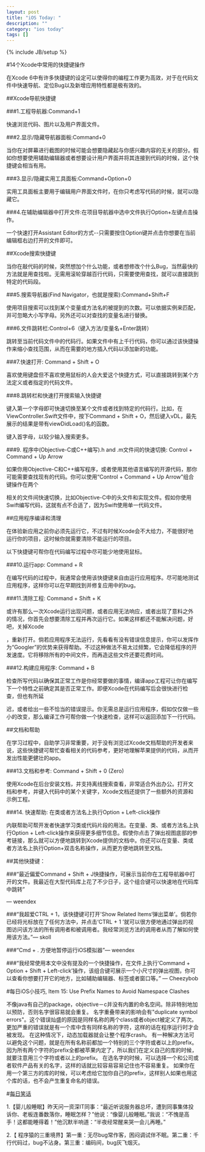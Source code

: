 ```yaml
---
layout: post
title: "iOS Today: "
description: ""
category: "ios today"
tags: []
---
```

{% include JB/setup %}

#14个Xcode中常用的快捷键操作

在Xcode 6中有许多快捷键的设定可以使得你的编程工作更为高效，对于在代码文件中快速导航、定位Bug以及新增应用特性都是极有效的。

##Xcode导航快捷键

###1.工程导航器:Command+1

快速浏览代码、图片以及用户界面文件。

###2.显示/隐藏导航器面板:Command+0

当你在对屏幕进行截图的时候可能会想要隐藏起与你感兴趣内容的无关的部分。假如你想要使用辅助编辑器或者想要设计用户界面并将其连接到代码的时候，这个快捷键会相当有用。

###3.显示/隐藏实用工具面板:Command+Option+0

实用工具面板主要用于编辑用户界面文件时，在你只考虑写代码的时候，就可以隐藏它。

###4.在辅助编辑器中打开文件:在项目导航器中选中文件执行Option+左键点击操作。

一个快速打开Assistant Editor的方式--只需要按住Option键并点击你想要在当前编辑框右边打开的文件即可。

##Xcode搜索快捷键

当你在敲代码的时候，突然想加个什么功能，或者想修改个什么Bug，当然最快的方法就是用查找啦。无需用滚轮穿越百行代码，只需要使用查找，就可以直接跳到特定的代码段。

###5.搜索导航器(Find Navigator，也就是搜索):Command+Shift+F

使用项目搜索可以找到某个变量或方法名的被提到的次数。可以依据实例来匹配，并可忽略大小写字母。另外还可以对查找的变量名进行替换。

###6.文件跳转栏:Control+6（键入方法/变量名+Enter跳转）

跳转至当前代码文件中的代码行。如果文件中有上千行代码，你可以通过该快捷操作来缩小查找范围，从而在需要的地方插入代码以添加新的功能。

###7.快速打开: Command + Shift + O

喜欢使用键盘但不喜欢使用鼠标的人会大爱这个快捷方式，可以直接跳转到某个方法定义或者指定的代码文件。

###8.跳转栏和快速打开搜索输入快捷键

键入第一个字母即可快速切换至某个文件或者找到特定的代码行。比如，在ViewController.Swift文件中，按下Command + Shift + O，然后键入vDL，最先展示的结果是带有viewDidLoad()名的函数。

键入首字母，以较少输入搜索更多。

###9. 程序中(Objective-C或C++编写).h and .m文件间的快速切换: Control + Command + Up Arrow

如果你用Objective-C和C++编写程序，或者使用其他语言编写的开源代码，那你可能需要查找现有的代码。你可以使用“Control + Command + Up Arrow”组合键操作在两个

相关的文件间快速切换，比如Objective-C中的头文件和实现文件。假如你使用Swift编写代码，这就有点不合适了，因为Swift使用单一代码文件。

##应用程序编译和清理

在体验新应用之前你必须先运行它，不过有时候Xcode会不大给力，不能很好地运行你的项目，这时候你就需要清除不能运行的项目。

以下快捷键可帮你在代码编写过程中尽可能少地使用鼠标。

###10.运行app: Command + R

在编写代码的过程中，我通常会使用该快捷键来自由运行应用程序。尽可能地测试应用程序，这样你可以在早期找到并修复应用中的bug。

###11.清除工程: Command + Shift + K

或许有那么一次Xcode运行出现问题，或者应用无法响应，或者出现了意料之外的情况，你首先会想要清除工程并再次运行它。如果这样都还不能解决问题，好吧，关掉Xcode

，重新打开。倘若应用程序无法运行，先看看有没有错误信息提示，你可以发挥作为“Googler”的优势来获得帮助。不过这种做法不易太过频繁，它会降低程序的开发速度。它将移除所有的中间文件，而再造这些文件还要花费时间。

###12.构建应用程序: Command + B

检查所写代码以确保其正常工作是你经常要做的事情，编译app工程可让你在编写下一个特性之前确定其是否正常工作。即便Xcode在代码编写后会很快进行检查，但也有所延

迟，或者给出一些不恰当的错误提示。你无需总是运行应用程序，假如仅仅做一些小的改变，那么编译工作可帮你做一个快速检查，这样可以返回添加下一行代码。

##文档和帮助

在学习过程中，自助学习非常重要，对于没有浏览过Xcode文档帮助的开发者来说，这些快捷键可帮忙查看相关的代码参考，更好地理解苹果提供的代码，从而开发出性能更健壮的app。

###13.文档和参考: Command + Shift + 0 (Zero)

使用Xcode在后台安装文档，并支持离线搜索查看，非常适合外出办公。打开文档和参考，并键入代码中的某个关键字，Xcode文档还提供了一些额外的资源和示例工程。

###14. 快速帮助: 在类或者方法名上执行Option + Left-click操作

内联帮助可帮开发者快速学习类或代码片段的用法。在变量、类、或者方法名上执行Option + Left-click操作来获得更多细节信息。假使你点击了弹出视图底部的参考链接，那么就可以方便地跳转到Xcode提供的文档中。你还可以在变量、类或者方法名上执行Option+双击名称操作，从而更方便地跳转至文档。

##其他快捷键：

###“最近偏爱Command + Shift + J快捷操作，可展示当前你在工程导航器中打开的文件。我最近在大型代码库上花了不少日子，这个组合键可以快速地在代码库中跳转”

— weendex

###“我超爱CTRL + 1，该快捷键可打开'Show Related Items‘弹出菜单’。倘若你已经将光标放在了任何方法中，并点击‘CTRL + 1 ’就可以很方便地通过弹出的视图访问该方法的所有调用者和被调用者。我经常浏览方法的调用者从而了解如何使用该方法。”— skoll

###“Cmd + . 方便地暂停运行iOS模拟器”— weendex

###“我经常使用本文中没有提及的一个快捷操作，在文件上执行‘Command + Option + Shift + Left-click’操作，该组合键可展示一个小尺寸的弹出视图，你可以查看你想要打开它的地方，比如辅助编辑器、标签或者窗口等。”  — Cheezybob

#每日iOS小技巧, Item 15: Use Prefix Names to Avoid Namespace Clashes

不像java有自己的package，objective－c并没有内置的命名空间。除非特别地加以预防，否则名字很容易就会重复。
名字重叠带来的影响会有"duplicate symbol errors"。这个错误灿盛的原因是同样名称的两个class或者object被定义了两次。
更加严重的错误就是有一个库中含有同样名称的字符，这样的话在程序运行时才会被发现。
在这种情况下，动态加载器就会让整个程序crash。
有一种解决方法可以避免这个问题，就是在所有名称前都加一个特别的三个字符或者以上的prefix。
因为所有两个字符的prefix全都被苹果内定了，所以我们在定义自己的库的时候，就要注意用三个字符或者以上的prefix。
在选名字的时候，可以选择一个和公司或者软件产品有关的名字，这样的话就比较容易容易记住也不容易重复。
如果你在用一个第三方的库的时候，可以考虑给它加你自己的prefix，这样别人如果也用这个库的话，也不会产生重复命名的错误。


#[每日笑话](http://blog.sina.com.cn/s/blog_53f33c3a0101lpd6.html)

1.【婴儿般睡眠】昨天问一资深IT同事：“最近听说服务器总坏，遭到同事集体投诉你、老板连番数落你，睡眠怎样？”他说：“像婴儿般睡眠。”我说：“不愧是高手！这都能睡得着！”他沉默半响道：“半夜经常醒来哭一会儿再睡。”

2.【 程序猿的三重境界】第一重：无尽bug常作客，困闷调试伴不眠。第二重：千行代码过，bug不沾身。第三重：编码间，bug灰飞烟灭。

